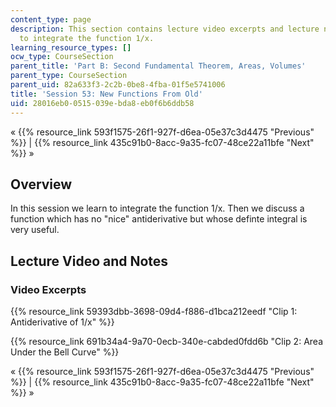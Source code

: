 ```yaml
---
content_type: page
description: This section contains lecture video excerpts and lecture notes on how
  to integrate the function 1/x.
learning_resource_types: []
ocw_type: CourseSection
parent_title: 'Part B: Second Fundamental Theorem, Areas, Volumes'
parent_type: CourseSection
parent_uid: 82a633f3-2c2b-0be8-4fba-01f5e5741006
title: 'Session 53: New Functions From Old'
uid: 28016eb0-0515-039e-bda8-eb0f6b6ddb58
---
```


« {{% resource_link 593f1575-26f1-927f-d6ea-05e37c3d4475 "Previous" %}} | {{% resource_link 435c91b0-8acc-9a35-fc07-48ce22a11bfe "Next" %}} »

Overview
--------

In this session we learn to integrate the function 1/x. Then we discuss a function which has no "nice" antiderivative but whose definte integral is very useful.

Lecture Video and Notes
-----------------------

### Video Excerpts

{{% resource_link 59393dbb-3698-09d4-f886-d1bca212eedf "Clip 1: Antiderivative of 1/x" %}}

{{% resource_link 691b34a4-9a70-0ecb-340e-cabded0fdd6b "Clip 2: Area Under the Bell Curve" %}}

« {{% resource_link 593f1575-26f1-927f-d6ea-05e37c3d4475 "Previous" %}} | {{% resource_link 435c91b0-8acc-9a35-fc07-48ce22a11bfe "Next" %}} »